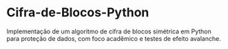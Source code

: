 # Cifra-de-Blocos-Python
Implementação de um algoritmo de cifra de blocos simétrica em Python para proteção de dados, com foco acadêmico e testes de efeito avalanche.
